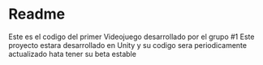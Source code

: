 # Readme
Este es el codigo del primer Videojuego desarrollado por el grupo #1
Este proyecto estara desarrollado en Unity y su codigo sera periodicamente actualizado hata tener su beta estable
